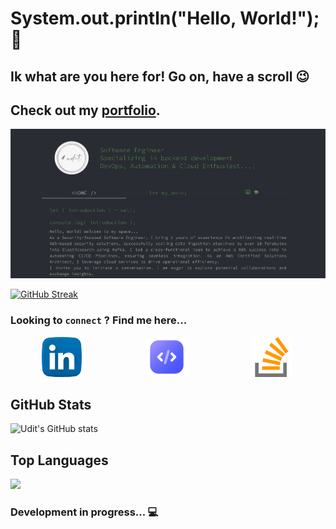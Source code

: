 # System.out.println("Hello, World!"); 👋
## Ik what are you here for! Go on, have a scroll :wink:

## Check out my [portfolio](https://uditpandya.dev/).
<img src="./portfolio_thumbnail.jpeg" alt="portfolio"/></a>

[![GitHub Streak](https://streak-stats.demolab.com?user=ud17&theme=dark&border_radius=5)](https://git.io/streak-stats)

<!--
[![GitHub Streak](https://streak-stats.demolab.com?user=ud17&theme=dark&border_radius=5)](https://git.io/streak-stats)
**ud17/ud17** is a ✨ _special_ ✨ repository because its `README.md` (this file) appears on your GitHub profile.

Here are some ideas to get you started:

- 🔭 I’m currently working on ...
- 🌱 I’m currently learning ...
- 👯 I’m looking to collaborate on ...
- 🤔 I’m looking for help with ...
- 💬 Ask me about ...
- 📫 How to reach me: ...
- 😄 Pronouns: ...
- ⚡ Fun fact: ...
-->

### Looking to `connect` ? Find me here...
<a style="margin: 50px" href="https://www.linkedin.com/in/uditpandya/" target="_blank"><img src="./linkedin.png" alt="linkedin"/></a>
<a style="margin: 50px" href="https://leetcode.com/ud17/" target="_blank"><img src="./code.png" alt="leetcode"/></a>
<a style="margin: 50px" href="https://stackoverflow.com/users/11905562/udit-pandya" target="_blank"><img src="./stack-overflow.png" alt="stack-overflow"/></a>

## GitHub Stats
![Udit's GitHub stats](https://github-readme-stats.vercel.app/api?username=ud17&theme=dracula)

## Top Languages
![](https://github-readme-stats.vercel.app/api/top-langs/?username=ud17&langs_count=7&theme=dracula)

### Development in progress... :computer:
